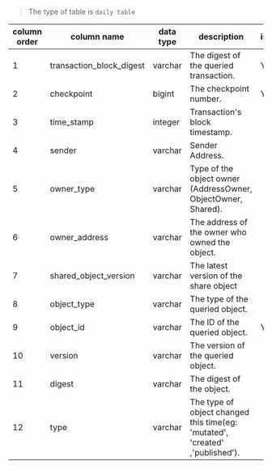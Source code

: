 > The type of table is `daily table` 

| column order | column name              | data type | description                                                                  | is_unique_key |
| ------------ | ------------------------ | --------- | ---------------------------------------------------------------------------- | ------------- |
| 1            | transaction_block_digest | varchar   | The digest of the queried transaction.                                       | Y             |
| 2            | checkpoint               | bigint    | The checkpoint number.                                                       | Y             |
| 3            | time_stamp               | integer   | Transaction's block timestamp.                                               |               |
| 4            | sender                   | varchar   | Sender Address.                                                              |               |
| 5            | owner_type               | varchar   | Type of the object owner (AddressOwner, ObjectOwner, Shared).                |               |
| 6            | owner_address            | varchar   | The address of the owner who owned the object.                               |               |
| 7            | shared_object_version    | varchar   | The latest version of the share object                                       |               |
| 8            | object_type              | varchar   | The type of the queried object.                                              |               |
| 9            | object_id                | varchar   | The ID of the queried object.                                                | Y             |
| 10           | version                  | varchar   | The version of the queried object.                                           |               |
| 11           | digest                   | varchar   | The digest of the object.                                                    |               |
| 12           | type                     | varchar   | The type of object changed this time(eg: 'mutated', 'created' ,'published'). |               |
